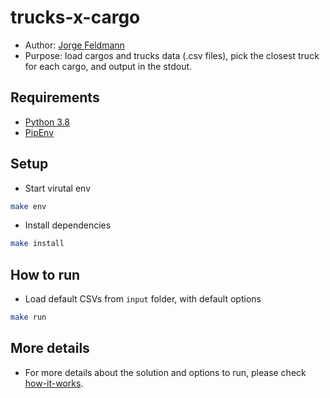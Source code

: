 # trucks-x-cargo

- Author: [Jorge Feldmann](https://github.com/jotafeldmann)
- Purpose: load cargos and trucks data (.csv files), pick the closest truck for each cargo, and output in the stdout.

## Requirements

- [Python 3.8](https://docs.python.org/3/whatsnew/3.8.html)
- [PipEnv](https://github.com/pypa/pipenv)

## Setup

- Start virutal env
```bash
make env
```

- Install dependencies
```bash
make install
```

## How to run

- Load default CSVs from `input` folder, with default options

```bash
make run
```

## More details

- For more details about the solution and options to run, please check [how-it-works](docs/how-it-works.md).
